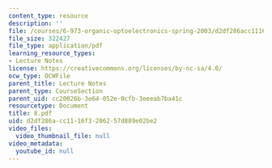 ```yaml
---
content_type: resource
description: ''
file: /courses/6-973-organic-optoelectronics-spring-2003/d2df286acc1116f3206257d889e02be2_8.pdf
file_size: 322427
file_type: application/pdf
learning_resource_types:
- Lecture Notes
license: https://creativecommons.org/licenses/by-nc-sa/4.0/
ocw_type: OCWFile
parent_title: Lecture Notes
parent_type: CourseSection
parent_uid: cc20026b-3e64-052e-0cfb-3eeeab7ba41c
resourcetype: Document
title: 8.pdf
uid: d2df286a-cc11-16f3-2062-57d889e02be2
video_files:
  video_thumbnail_file: null
video_metadata:
  youtube_id: null
---
```

